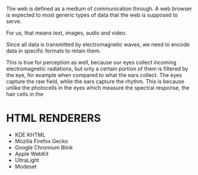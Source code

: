 The web is defined as a medium of communication through. A web browser is expected to most generic types of data that the web is supposed to serve.

For us, that means text, images, audio and video.

Since all data is transmitted by electromagnetic waves, we need to encode data in specific formats to retain them. 

This is true for perception as well, because our eyes collect incoming electromagnetic radiations, but only a certain portion of them is filtered by the eye, for example when compared to what the ears collect. The eyes capture the raw field, while the ears capture the rhythm. This is because unlike the photocells in the eyes which measure the spectral response, the hair cells in the 



# HTML RENDERERS
- KDE KHTML
- Mozilla Firefox Gecko
- Google Chromium Blink
- Apple WebKit
- UltraLight
- Modeset

